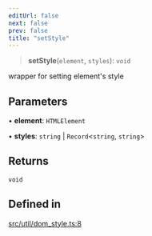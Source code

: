 ```yaml
---
editUrl: false
next: false
prev: false
title: "setStyle"
---
```


> **setStyle**(`element`, `styles`): `void`

wrapper for setting element's style

## Parameters

• **element**: `HTMLElement`

• **styles**: `string` \| `Record`\<`string`, `string`\>

## Returns

`void`

## Defined in

[src/util/dom\_style.ts:8](https://github.com/fabricjs/fabric.js/blob/a0b4adf41e0a1fd81824114cedd4c32bfb8cac25/src/util/dom_style.ts#L8)
